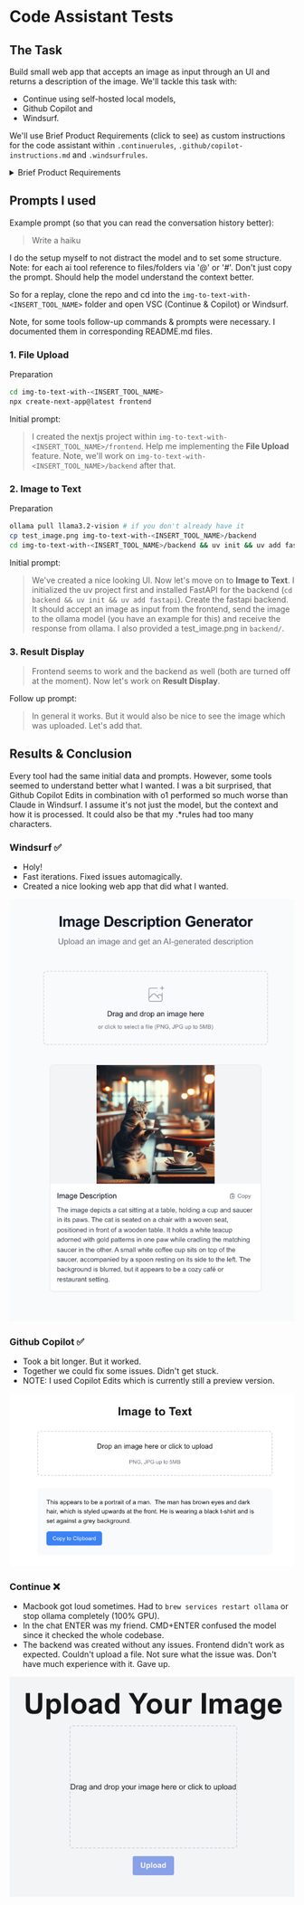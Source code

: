# Code Assistant Tests

## The Task

Build small web app that accepts an image as input through an UI and returns a description of the image. We'll tackle this task with:

-   Continue using self-hosted local models,
-   Github Copilot and
-   Windsurf.

<!-- TODO: Check if bold.DIY might be an interesting offline alternative for Continue -->

We'll use Brief Product Requirements (click to see) as custom instructions for the code assistant within `.continuerules`, `.github/copilot-instructions.md` and `.windsurfrules`.

<details>
<summary>Brief Product Requirements</summary>

### Project overview

A small locally running nice looking web app that accepts an image as input through an UI and returns a description of the image.
Technologies Used:

-   Next.js 15+ as framework
-   TypeScript for type safety
-   Tailwind CSS for styling
-   FastAPI as backend (calling ollama model)

### Core Functionalities

**File Upload**

-   Single file upload interface with drag-and-drop support
-   Immediate file processing upon selection
-   File type validation (png, jpg, jpeg)
-   File size validation (max 5MB)
-   Loading state indication during upload and processing
-   Error handling with user-friendly notifications

**Image to Text**

-   Automatically image gets described
-   Server-side (so here my local host) processing with temporary file storage
-   Comprehensive error handling

**Result Display**

-   Clean representation of image description
-   Formatted text display with proper whitespace handling
-   Option to copy text to clipboard with a click
-   Error state handling with user feedback

### Docs

An example of image to text with ollama.

```python
import ollama

response = ollama.chat(
    model='llama3.2-vision',
    messages=[{
        'role': 'user',
        'content': 'What is in this image?',
        'images': ['image.jpg']
    }]
)

print(response)
```

Basic folder structure

```
root/
  backend/
    main.py
    pyproject.toml
    ...
  frontend/
    package.json
    ...
```

### Implementation notes

-   Use Llama 3.2 Vison https://ollama.com/library/llama3.2-vision (`ollama pull llama3.2-vision`)
-   Install Node `brew install node` & run `npx create-next-app@latest`. Name the app `frontend`
-   Within `backend/` run `uv init` && `uv add fastapi` (don't use pip)

</details>

## Prompts I used

Example prompt (so that you can read the conversation history better):

> Write a haiku

I do the setup myself to not distract the model and to set some structure. Note: for each ai tool reference to files/folders via '@' or '#'. Don't just copy the prompt. Should help the model understand the context better.

So for a replay, clone the repo and cd into the `img-to-text-with-<INSERT_TOOL_NAME>` folder and open VSC (Continue & Copilot) or Windsurf.


Note, for some tools follow-up commands & prompts were necessary. I documented them in corresponding README.md files.

### 1. File Upload

Preparation

```bash
cd img-to-text-with-<INSERT_TOOL_NAME>
npx create-next-app@latest frontend
```

Initial prompt:

> I created the nextjs project within `img-to-text-with-<INSERT_TOOL_NAME>/frontend`. Help me implementing the **File Upload** feature. Note, we'll work on `img-to-text-with-<INSERT_TOOL_NAME>/backend` after that.

### 2. Image to Text

Preparation

```bash
ollama pull llama3.2-vision # if you don't already have it
cp test_image.png img-to-text-with-<INSERT_TOOL_NAME>/backend
cd img-to-text-with-<INSERT_TOOL_NAME>/backend && uv init && uv add fastapi
```

Initial prompt:

> We've created a nice looking UI. Now let's move on to **Image to Text**. I initialized the uv project first and installed FastAPI for the backend (`cd backend && uv init && uv add fastapi`). Create the fastapi backend. It should accept an image as input from the frontend, send the image to the ollama model (you have an example for this) and receive the response from ollama. I also provided a test_image.png in `backend/`.


### 3. Result Display

> Frontend seems to work and the backend as well (both are turned off at the moment). Now let's work on **Result Display**.


Follow up prompt:

> In general it works. But it would also be nice to see the image which was uploaded. Let's add that.

## Results & Conclusion
Every tool had the same initial data and prompts. However, some tools seemed to understand better what I wanted. I was a bit surprised, that Github Copilot Edits in combination with o1 performed so much worse than Claude in Windsurf. I assume it's not just the model, but the context and how it is processed. It could also be that my .*rules had too many characters. 


### Windsurf ✅

-   Holy!
-   Fast iterations. Fixed issues automagically.
-   Created a nice looking web app that did what I wanted.

![](img-to-text-with-windsurf/screenshot_webapp.png)

### Github Copilot ✅

- Took a bit longer. But it worked.
- Together we could fix some issues. Didn't get stuck.
- NOTE: I used Copilot Edits which is currently still a preview version.

![](img-to-text-with-copilot/screenshot_webapp.png)


### Continue ❌

-   Macbook got loud sometimes. Had to `brew services restart ollama` or stop ollama completely (100% GPU).
-   In the chat ENTER was my friend. CMD+ENTER confused the model since it checked the whole codebase.
-   The backend was created without any issues. Frontend didn't work as expected. Couldn't upload a file. Not sure what the issue was. Don't have much experience with it. Gave up.

![](img-to-text-with-continue.dev/screenshot_webapp.png)

